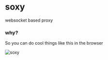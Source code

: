 soxy
====

websocket based proxy




### why?

So you can do cool things like this in the browser

![soxy](http://i.imgur.com/WeTGHHb.png)
